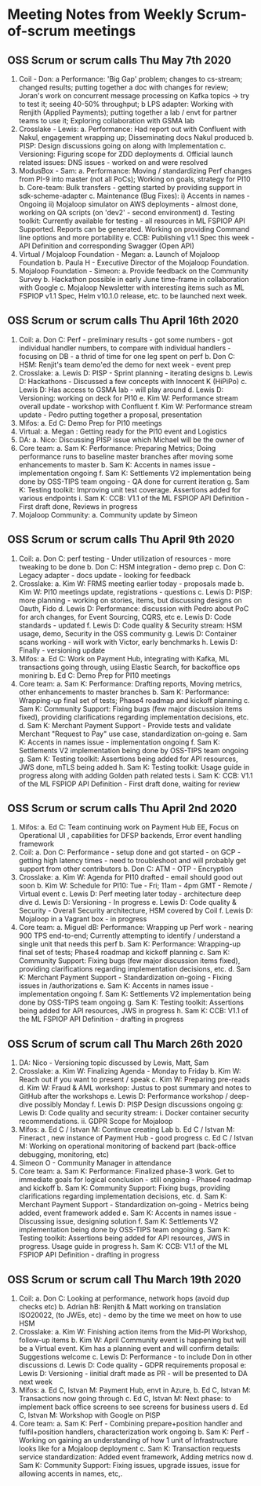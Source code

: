 # Meeting Notes from Weekly Scrum-of-scrum meetings

## OSS Scrum or scrum calls Thu **May 7th** 2020

1. Coil - Don:
  a Performance: 'Big Gap' problem; changes to cs-stream; changed results; putting together a doc with changes for review; Joran's work on concurrent message processing on Kafka topics -> try to test it; seeing 40-50% throughput;
  b LPS adapter: Working with Renjith (Applied Payments); putting together a lab / envt for partner teams to use it; Exploring collaboration with GSMA lab
2. Crosslake - Lewis:
  a. Performance: Had report out with Confluent with Nakul, engagement wrapping up; Disseminating docs Nakul produced
  b. PISP: Design discussions going on along with Implementation
  c. Versioning: Figuring scope for ZDD deployments
  d. Official launch related issues: DNS issues - worked on and were resolved
3. ModusBox - Sam:
  a. Performance: Moving / standardizing Perf changes from PI-9 into master (not all PoCs); Working on goals, strategy for PI10
  b. Core-team: Bulk transfers - getting started by providing support in sdk-scheme-adapter
  c. Maintenance (Bug Fixes):
    i) Accents in names - Ongoing
    ii) Mojaloop simulator on AWS deployments - almost done, working on QA scripts (on 'dev2' - second environment)
  d. Testing toolkit: Currently available for testing - all resources in ML FSPIOP API Supported. Reports can be generated. Working on providing Command line options and more portability
  e. CCB: Publishing v1.1 Spec this week - API Definition and corresponding Swagger (Open API)
4. Virtual / Mojaloop Foundation - Megan:
  a. Launch of Mojaloop Foundation
  b. Paula H - Executive Director of the Mojaloop Foundation.
5. Mojaloop Foundation - Simeon:
  a. Provide feedback on the Community Survey 
  b. Hackathon possible in early June time-frame in collaboration with Google
  c. Mojaloop Newsletter with interesting items such as ML FSPIOP v1.1 Spec, Helm v10.1.0 release, etc. to be launched next week.

## OSS Scrum or scrum calls Thu **April 16th** 2020

1. Coil:
  a. Don C: Perf - preliminary results - got some numbers - got individual handler numbers, to compare with individual handlers - focusing on DB - a thrid of time for one leg spent on perf
  b. Don C: HSM: Renjit's team demo'ed the demo for next week - event prep
2. Crosslake:
  a. Lewis D: PISP - Sprint planning - iterating designs
  b. Lewis D: Hackathons - Discussed a few concepts with Innocent K (HiPiPo)
  c. Lewis D: Has access to GSMA lab - will play around
  d. Lewis D: Versioning: working on deck for PI10
  e. Kim W: Performance stream overall update - workshop with Confluent
  f. Kim W: Performance stream update - Pedro putting together a proposal, presentation
3. Mifos:
  a. Ed C: Demo Prep for PI10 meetings
4. Virtual:
  a. Megan : Getting ready for the PI10 event and Logistics
5. DA:
  a. Nico: Discussing PISP issue which Michael will be the owner of
6. Core team:
  a. Sam K: Performance: Preparing Metrics; Doing performance runs to baseline master branches after moving some enhancements to master
  b. Sam K: Accents in names issue - implementation ongoing
  f. Sam K: Settlements V2 implementation being done by OSS-TIPS team ongoing - QA done for current iteration
  g. Sam K: Testing toolkit: Improving unit test coverage. Assertions added for various endpoints
  i. Sam K: CCB: V1.1 of the ML FSPIOP API Definition - First draft done, Reviews in progress
7. Mojaloop Community:
  a. Community update by Simeon

## OSS Scrum or scrum calls Thu **April 9th** 2020

1. Coil:
  a. Don C: perf testing - Under utilization of resources - more tweaking to be done
  b. Don C: HSM integration - demo prep
  c. Don C: Legacy adapter - docs update - looking for feedback
2. Crosslake:
  a. Kim W: FRMS meeting earlier today - proposals made
  b. Kim W: PI10 meetings update, registrations - questions
  c. Lewis D: PISP: more planning - working on stories, items, but discussing designs on Oauth, Fido
  d. Lewis D: Performance: discussion with Pedro about PoC for arch changes, for Event Sourcing, CQRS, etc
  e. Lewis D: Code standards - updated
  f. Lewis D: Code quality & Security stream: HSM usage, demo, Security in the OSS community
  g. Lewis D: Container scans working - will work with Victor, early benchmarks
  h. Lewis D: Finally - versioning update
3. Mifos:
  a. Ed C: Work on Payment Hub, integrating with Kafka, ML transactions going through, usiing Elastic Search, for backoffice ops moniring
  b. Ed C: Demo Prep for PI10 meetings
4. Core team:
  a. Sam K: Performance: Drafting reports, Moving metrics, other enhancements to master branches
  b. Sam K: Performance: Wrapping-up final set of tests; Phase4 roadmap and kickoff planning
  c. Sam K: Community Support: Fixing bugs (few major discussion items fixed), providing clarifications regarding implementation decisions, etc.
  d. Sam K: Merchant Payment Support - Provide tests and validate Merchant "Request to Pay" use case, standardization on-going
  e. Sam K: Accents in names issue - implementation ongoing
  f. Sam K: Settlements V2 implementation being done by OSS-TIPS team ongoing
  g. Sam K: Testing toolkit: Assertions being added for API resources, JWS done, mTLS being added
  h. Sam K: Testing toolkit: Usage guide in progress along with adding Golden path related tests
  i. Sam K: CCB: V1.1 of the ML FSPIOP API Definition - First draft done, waiting for review

## OSS Scrum or scrum calls Thu **April 2nd** 2020

1. Mifos:
  a. Ed C: Team continuing work on Payment Hub EE, Focus on Operational UI , capabilities for DFSP backends, Error event handling framework
2. Coil:
  a. Don C: Performance - setup done and got started - on GCP - getting high latency times - need to troubleshoot and will probably get support from other contributors
  b. Don C: ATM - OTP - Encryption
3. Crosslake:
  a. Kim W: Agenda for PI10 drafted - email should good out soon
  b. Kim W: Schedule for PI10: Tue - Fri; 11am - 4pm GMT - Remote / Virtual event
  c. Lewis D: Perf meeting later today - architecture deep dive
  d. Lewis D: Versioning - In progress
  e. Lewis D: Code quality & Security - Overall Security architecture, HSM covered by Coil
  f. Lewis D: Mojaloop in a Vagrant box - in progress
4. Core team:
  a. Miguel dB: Performance: Wrapping up Perf work - nearing 900 TPS end-to-end; Currently attempting to identify / understand a single unit that needs this perf
  b. Sam K: Performance: Wrapping-up final set of tests; Phase4 roadmap and kickoff planning
  c. Sam K: Community Support: Fixing bugs (few major discussion items fixed), providing clarifications regarding implementation decisions, etc.
  d. Sam K: Merchant Payment Support - Standardization on-going - Fixing issues in /authorizations
  e. Sam K: Accents in names issue - implementation ongoing
  f. Sam K: Settlements V2 implementation being done by OSS-TIPS team ongoing
  g. Sam K: Testing toolkit: Assertions being added for API resources, JWS in progress
  h. Sam K: CCB: V1.1 of the ML FSPIOP API Definition - drafting in progress

## OSS Scrum of scrum call Thu **March 26th** 2020

1. DA: Nico - Versioning topic discussed by Lewis, Matt, Sam
2. Crosslake:
  a. Kim W: Finalizing Agenda - Monday to Friday
  b. Kim W: Reach out if you want to present / speak
  c. Kim W: Preparing pre-reads
  d. Kim W: Fraud & AML workshop: Justus to post summary and notes to GitHub after the workshops
  e. Lewis D: Performance workshop / deep-dive possibly Monday
  f. Lewis D: PISP Design discussions ongoing
  g: Lewis D: Code quality and security stream: i. Docker container security recommendations. ii. GDPR Scope for Mojaloop
3. Mifos:
  a. Ed C / Istvan M: Continue creating Lab
  b. Ed C / Istvan M: Fineract , new instance of Payment Hub - good progress
  c. Ed C / Istvan M: Working on operational monitoring of backend part (back-office debugging, monitoring, etc)
4. Simeon O - Community Manager in attendance
5. Core team:
  a. Sam K: Performance: Finalized phase-3 work. Get to immediate goals for logical conclusion - still ongoing - Phase4 roadmap and kickoff
  b. Sam K: Community Support: Fixing bugs, providing clarifications regarding implementation decisions, etc.
  d. Sam K: Merchant Payment Support - Standardization on-going - Metrics being added, event framework added
  e. Sam K: Accents in names issue - Discussing issue, designing solution
  f. Sam K: Settlements V2 implementation being done by OSS-TIPS team ongoing
  g. Sam K: Testing toolkit: Assertions being added for API resources, JWS in progress. Usage guide in progress
  h. Sam K: CCB: V1.1 of the ML FSPIOP API Definition - drafting in progress

## OSS Scrum or scrum call Thu **March 19th** 2020

1. Coil:
  a. Don C: Looking at performance, network hops (avoid dup checks etc)
  b. Adrian hB: Renjith & Matt working on translation ISO20022, (to JWEs, etc) - demo by the time we meet on how to use HSM
2. Crosslake:
  a. Kim W: Finishing action items from the Mid-PI Workshop, follow-up items
  b. Kim W: April Community event is happening but will be a Virtual event. Kim has a planning event and will confirm details: Suggestions welcome
  c. Lewis D: Performance - to include Don in other discussions
  d. Lewis D: Code quality - GDPR requirements proposal
  e: Lewis D: Versioning - iinitial draft made as PR - will be presented to DA next week
3. Mifos:
  a. Ed C, Istvan M: Payment Hub, envt in Azure, 
  b. Ed C, Istvan M: Transactions now going through
  c. Ed C, Istvan M: Next phase: to implement back office screens to see screens for business users
  d. Ed C, Istvan M: Workshop with Google on PISP
4. Core team:
  a. Sam K: Perf - Combining prepare+position handler and fulfil+position handlers, characterization work ongoing
  b. Sam K: Perf - Working on gaining an understanding of how 1 unit of Infrastructure looks like for a Mojaloop deployment
  c. Sam K: Transaction requests service standardization: Added event framework, Adding metrics now
  d. Sam K: Community Support: Fixing issues, upgrade issues, issue for allowing accents in names, etc,.
